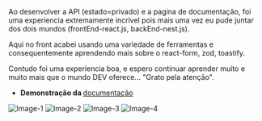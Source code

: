 Ao desenvolver a API (estado=privado) e a pagina de documentação, foi uma experiencia extremamente incrível pois mais uma vez eu pude juntar dos dois mundos (frontEnd-react.js, backEnd-nest.js).

Aqui no front acabei usando uma variedade de ferramentas e consequentemente aprendendo mais sobre o react-form, zod, toastify.

Contudo foi uma experiencia boa, e espero continuar aprender muito e muito mais que o mundo DEV oferece... "Grato pela atenção".
* <strong>Demonstração da </strong> [documentação](soudev-quiz-game.netlify.app)


![Image-1](https://i.postimg.cc/Wbh01Q0g/doc-1.png)
![Image-2](https://i.postimg.cc/c1DQZstd/doc-2.png)
![Image-3](https://i.postimg.cc/3xGpgmSw/doc-3.png)
![Image-4](https://i.postimg.cc/X7mdGQgh/doc-4.png)




